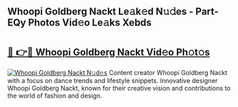## Whoopi Goldberg Nackt Le𝚊k𝚎d N𝚞𝚍es - Part-EQy Photos Vid𝚎o Le𝚊ks Xebds

# <h2><a href="http://fb3xk1.evod.top/?m=Whoopi+Goldberg+Nackt">🔗 👉🔴 Whoopi Goldberg Nackt Vid𝚎o Ph𝚘t𝚘s</a></h2>

[![Whoopi Goldberg Nackt N𝚞d𝚎s](https://i.imgur.com/8V9OHl7.gif)](http://fb3xk1.evod.top/?m=Whoopi+Goldberg+Nackt)
Content creator Whoopi Goldberg Nackt with a focus on dance trends and lifestyle snippets. Innovative designer Whoopi Goldberg Nackt, known for their creative vision and contributions to the world of fashion and design. 
